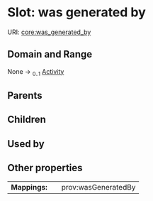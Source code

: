 
# Slot: was generated by




URI: [core:was_generated_by](https://w3id.org/linkml/tests/core/was_generated_by)


## Domain and Range

None &#8594;  <sub>0..1</sub> [Activity](Activity.md)

## Parents


## Children


## Used by


## Other properties

|  |  |  |
| --- | --- | --- |
| **Mappings:** | | prov:wasGeneratedBy |


